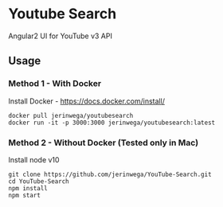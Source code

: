 # Youtube Search 

Angular2 UI for YouTube v3 API

## Usage

### Method 1 - With Docker 
Install Docker - https://docs.docker.com/install/
```
docker pull jerinwega/youtubesearch
docker run -it -p 3000:3000 jerinwega/youtubesearch:latest
```

### Method 2 - Without Docker (Tested only in Mac)
Install node v10
```
git clone https://github.com/jerinwega/YouTube-Search.git
cd YouTube-Search
npm install
npm start
```
